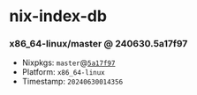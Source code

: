 # nix-index-db
### x86_64-linux/master @ 240630.5a17f97
- Nixpkgs: `master`@[`5a17f97`](https://github.com/NixOS/nixpkgs/commit/5a17f970991f1538dfe4285f809a1fdccb696382)
- Platform: `x86_64-linux`
- Timestamp: `20240630014356`
